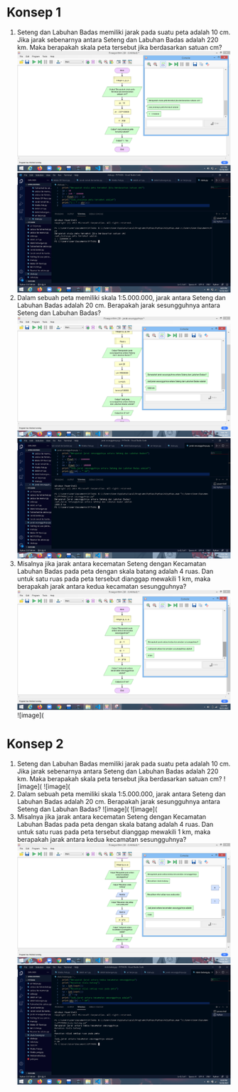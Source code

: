 # Konsep 1
1. Seteng dan Labuhan Badas memiliki jarak pada suatu peta adalah 10 cm. Jika jarak 
sebenarnya antara Seteng dan Labuhan Badas adalah 220 km. Maka berapakah skala 
peta tersebut jika berdasarkan satuan cm?
![image](https://github.com/IsmedQalyubi/9.Praktikum-Individu/blob/main/Screenshot%20(133).png) 
![image](https://github.com/IsmedQalyubi/9.Praktikum-Individu/blob/main/Screenshot%20(134).png) 
2. Dalam sebuah peta memiliki skala 1:5.000.000, jarak antara Seteng dan Labuhan Badas 
adalah 20 cm. Berapakah jarak sesungguhnya antara Seteng dan Labuhan Badas?
![image](https://github.com/IsmedQalyubi/9.Praktikum-Individu/blob/main/Screenshot%20(137).png) 
![image](https://github.com/IsmedQalyubi/9.Praktikum-Individu/blob/main/Screenshot%20(138).png) 
3. Misalnya jika jarak antara kecematan Seteng dengan Kecamatan Labuhan Badas pada 
peta dengan skala batang adalah 4 ruas. Dan untuk satu ruas pada peta tersebut 
dianggap mewakili 1 km, maka berapakah jarak antara kedua kecamatan
sesungguhnya?
![image](https://github.com/IsmedQalyubi/9.Praktikum-Individu/blob/main/Screenshot%20(149).png) 
![image](
# Konsep 2
1. Seteng dan Labuhan Badas memiliki jarak pada suatu peta adalah 10 cm. Jika jarak 
sebenarnya antara Seteng dan Labuhan Badas adalah 220 km. Maka berapakah skala 
peta tersebut jika berdasarkan satuan cm?
![image]( 
![image]( 
2. Dalam sebuah peta memiliki skala 1:5.000.000, jarak antara Seteng dan Labuhan Badas 
adalah 20 cm. Berapakah jarak sesungguhnya antara Seteng dan Labuhan Badas?
![image](
![image](
3. Misalnya jika jarak antara kecematan Seteng dengan Kecamatan Labuhan Badas pada 
peta dengan skala batang adalah 4 ruas. Dan untuk satu ruas pada peta tersebut 
dianggap mewakili 1 km, maka berapakah jarak antara kedua kecamatan
sesungguhnya?
![image](https://github.com/IsmedQalyubi/9.Praktikum-Individu/blob/main/Screenshot%20(139).png) 
![image](https://github.com/IsmedQalyubi/9.Praktikum-Individu/blob/main/Screenshot%20(140).png) 
